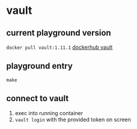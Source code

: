 # vault

## current playground version
`docker pull vault:1.11.1`
[dockerhub vault](https://hub.docker.com/_/vault)

## playground entry
`make`

## connect to vault
1. exec into running container
2. `vault login` with the provided token on screen
